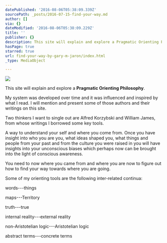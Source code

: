 ```yaml
---
datePublished: '2016-08-06T05:38:09.339Z'
sourcePath: _posts/2016-07-15-find-your-way.md
author: []
via: {}
dateModified: '2016-08-06T05:38:09.229Z'
title: ''
publisher: {}
description: This site will explain and explore a Pragmatic Orienting Philosophy.
hasPage: true
starred: true
url: find-your-way-by-gary-m-jaron/index.html
_type: MediaObject

---
```

![](https://the-grid-user-content.s3-us-west-2.amazonaws.com/1e0bd432-970d-4463-b87f-973f0b252b60.jpg)

This site will explain and explore a **Pragmatic Orienting Philosophy**.

My system was developed over time and it was influenced and inspired by what I read. I will mention and present some of those authors and their writings on this site.

Two thinkers I want to single out are Alfred Korzybski and William James, from whose writings I borrowed some key tools.

A way to understand your self and where you come from. Once you have insight into who you are you, what ideas shaped you, what things and people from your past and from the culture you were raised in you will have insights into your unconscious biases which perhaps now can be brought into the light of conscious awareness.

You need to now where you came from and where you are now to figure out how to find your way towards where you are going.

Some of my orienting tools are the following inter-related continua:

words---things

maps---Territory

truth---true

internal reality---external reality

non-Aristotelian logic---Aristotelian logic

abstract terms---concrete terms
